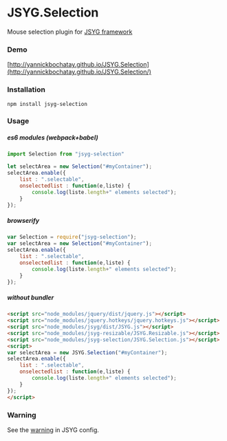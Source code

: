 # JSYG.Selection
Mouse selection plugin for [JSYG framework](https://github.com/YannickBochatay/JSYG)

### Demo
[http://yannickbochatay.github.io/JSYG.Selection](http://yannickbochatay.github.io/JSYG.Selection/)


### Installation
```shell
npm install jsyg-selection
```

### Usage

##### es6 modules (webpack+babel)
```javascript
import Selection from "jsyg-selection"

let selectArea = new Selection("#myContainer");
selectArea.enable({
    list : ".selectable",
    onselectedlist : function(e,liste) {
        console.log(liste.length+" elements selected");
    }
});
```

##### browserify
```javascript
var Selection = require("jsyg-selection");
var selectArea = new Selection("#myContainer");
selectArea.enable({
    list : ".selectable",
    onselectedlist : function(e,liste) {
        console.log(liste.length+" elements selected");
    }
});
```

##### without bundler
```html
<script src="node_modules/jquery/dist/jquery.js"></script>
<script src="node_modules/jquery.hotkeys/jquery.hotkeys.js"></script>
<script src="node_modules/jsyg/dist/JSYG.js"></script>
<script src="node_modules/jsyg-resizable/JSYG.Resizable.js"></script>
<script src="node_modules/jsyg-selection/JSYG.Selection.js"></script>
<script>
var selectArea = new JSYG.Selection("#myContainer");
selectArea.enable({
    list : ".selectable",
    onselectedlist : function(e,liste) {
        console.log(liste.length+" elements selected");
    }
});
</script>
```

### Warning
See the [warning](https://github.com/YannickBochatay/JSYG) in JSYG config.